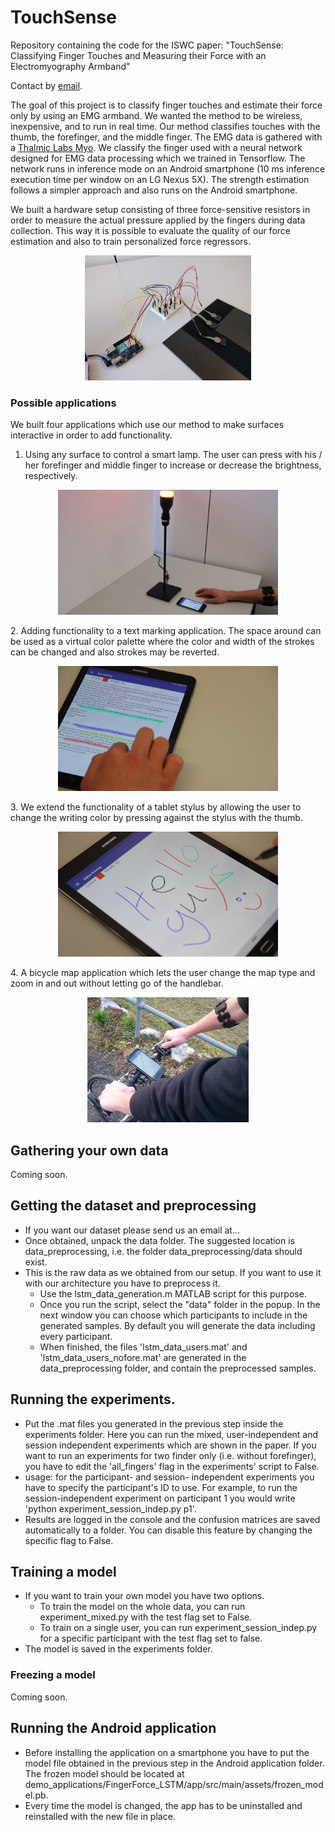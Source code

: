 # TouchSense
Repository containing the code for the ISWC paper: "TouchSense: Classifying Finger Touches and Measuring their Force with an Electromyography Armband"

Contact by [email](mailto:vincent.becker@inf.ethz.ch).

The goal of this project is to classify finger touches and estimate their force only by using an EMG armband. We wanted the method to be wireless, 
inexpensive, and to run in real time. Our method classifies touches with the thumb, the forefinger, and the middle finger. The EMG data is gathered with a [Thalmic Labs Myo](https://www.myo.com/). 
We classify the finger used with a neural network designed for EMG data processing which we trained in Tensorflow. The network runs in inference mode on an Android smartphone (10 ms inference execution time per window on an LG Nexus 5X). 
The strength estimation follows a simpler approach and also runs on the Android smartphone. 

We built a hardware setup consisting of three force-sensitive resistors in order to measure the actual pressure applied by the fingers during data collection. This way it is possible to evaluate the quality of our force estimation and also to train personalized force regressors.  
<p align="center"><img src="images/measurement_setup.jpg" alt="Hardware setup" height="200"></p>

### Possible applications
We built four applications which use our method to make surfaces interactive in order to add functionality. 
1. Using any surface to control a smart lamp. The user can press with his / her forefinger and middle finger to increase or decrease the brightness, respectively.  
<p align="center"><img src="images/Demo_lamp_new.png" alt="Smart lamp demo" height="200"></p>
2. Adding functionality to a text marking application. The space around can be used as a virtual color palette where the color and width of the strokes can be changed and also strokes may be reverted.  
<p align="center"><img src="images/Demo_text_marking.png" alt="Text marking demo" height="200"></p>
3. We extend the functionality of a tablet stylus by allowing the user to change the writing color by pressing against the stylus with the thumb.  
<p align="center"><img src="images/Demo_stylus2.png" alt="Stylus demo" height="200"></p>
4. A bicycle map application which lets the user change the map type and zoom in and out without letting go of the handlebar.  
<p align="center"><img src="images/Demo_bike.jpg" alt="Bike demo" height="200"></p>

## Gathering your own data
Coming soon.

## Getting the dataset and preprocessing
* If you want our dataset please send us an email at...
* Once obtained, unpack the data folder. The suggested location is data_preprocessing, i.e. the folder data_preprocessing/data should exist.
* This is the raw data as we obtained from our setup. If you want to use it with our architecture you have to preprocess it. 
  * Use the lstm_data_generation.m MATLAB script for this purpose.
  * Once you run the script, select the "data" folder in the popup. In the next window you can choose which participants to include in the generated samples. By default you will generate the data including every participant.
  * When finished, the files 'lstm_data_users.mat' and 'lstm_data_users_nofore.mat' are generated in the data_preprocessing folder, and contain the preprocessed samples.

## Running the experiments.
* Put the .mat files you generated in the previous step inside the experiments folder. Here you can run the mixed, user-independent and session independent experiments which are shown in the paper. If you want to run an experiments for two finder only (i.e. without forefinger), you have to edit the 'all_fingers' flag in the experiments' script to False.
* usage: for the participant- and session- independent experiments you have to specify the participant's ID to use. For example, to run the session-independent experiment on participant 1 you would write 'python experiment_session_indep.py p1'.
* Results are logged in the console and the confusion matrices are saved automatically to a folder. You can disable this feature by changing the specific flag to False.

## Training a model
* If you want to train your own model you have two options. 
  * To train the model on the whole data, you can run experiment_mixed.py with the test flag set to False.
  * To train on a single user, you can run experiment_session_indep.py for a specific participant with the test flag set to false.
* The model is saved in the experiments folder.

### Freezing a model
Coming soon.

## Running the Android application
* Before installing the application on a smartphone you have to put the model file obtained in the previous step in the Android application folder. The frozen model should be located at demo_applications/FingerForce_LSTM/app/src/main/assets/frozen_model.pb. 
* Every time the model is changed, the app has to be uninstalled and reinstalled with the new file in place.
